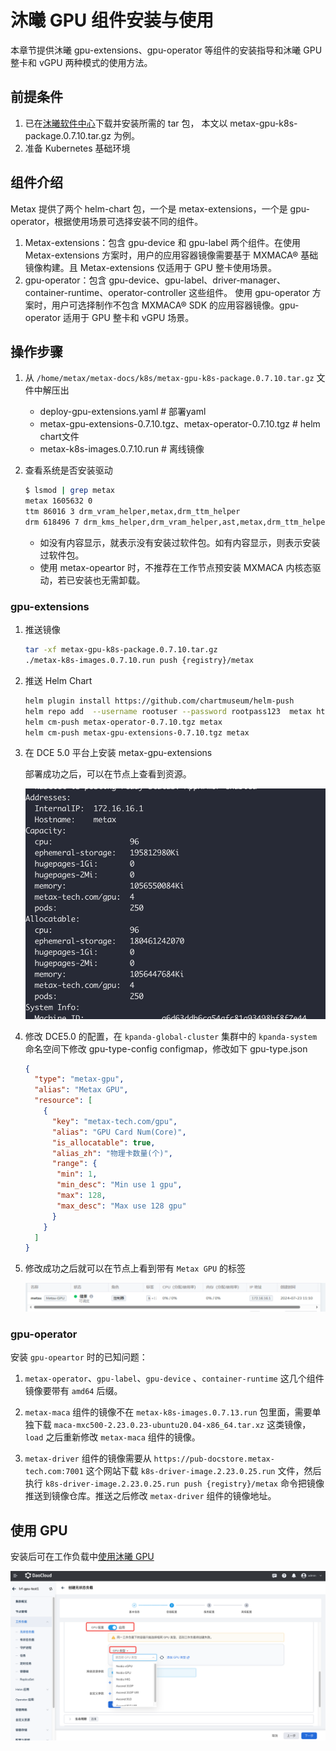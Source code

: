 # 沐曦 GPU 组件安装与使用

本章节提供沐曦 gpu-extensions、gpu-operator 等组件的安装指导和沐曦 GPU 整卡和 vGPU 两种模式的使用方法。

## 前提条件

1. 已在[沐曦软件中心](https://sw-download.metax-tech.com/software-list)下载并安装所需的 tar 包，
   本文以 metax-gpu-k8s-package.0.7.10.tar.gz 为例。
1. 准备 Kubernetes 基础环境

## 组件介绍

Metax 提供了两个 helm-chart 包，一个是 metax-extensions，一个是 gpu-operator，根据使用场景可选择安装不同的组件。

1. Metax-extensions：包含 gpu-device 和 gpu-label 两个组件。在使用 Metax-extensions 方案时，用户的应用容器镜像需要基于 MXMACA® 基础镜像构建。且 Metax-extensions 仅适用于 GPU 整卡使用场景。
2. gpu-operator：包含 gpu-device、gpu-label、driver-manager、container-runtime、operator-controller 这些组件。
   使用 gpu-operator 方案时，用户可选择制作不包含 MXMACA® SDK 的应用容器镜像。gpu-operator 适用于 GPU 整卡和 vGPU 场景。

## 操作步骤

1. 从 `/home/metax/metax-docs/k8s/metax-gpu-k8s-package.0.7.10.tar.gz` 文件中解压出
  
    - deploy-gpu-extensions.yaml # 部署yaml 
    - metax-gpu-extensions-0.7.10.tgz、metax-operator-0.7.10.tgz # helm chart文件
    - metax-k8s-images.0.7.10.run # 离线镜像

2. 查看系统是否安装驱动

    ```bash
    $ lsmod | grep metax 
    metax 1605632 0 
    ttm 86016 3 drm_vram_helper,metax,drm_ttm_helper 
    drm 618496 7 drm_kms_helper,drm_vram_helper,ast,metax,drm_ttm_helper,ttm
    ```

    - 如没有内容显示，就表示没有安装过软件包。如有内容显示，则表示安装过软件包。
    - 使用 metax-opeartor 时，不推荐在工作节点预安装 MXMACA 内核态驱动，若已安装也无需卸载。

### gpu-extensions

1. 推送镜像
  
    ```bash
    tar -xf metax-gpu-k8s-package.0.7.10.tar.gz
    ./metax-k8s-images.0.7.10.run push {registry}/metax
    ```

2. 推送 Helm Chart
  
    ```bash
    helm plugin install https://github.com/chartmuseum/helm-push
    helm repo add  --username rootuser --password rootpass123  metax http://172.16.16.5:8081
    helm cm-push metax-operator-0.7.10.tgz metax
    helm cm-push metax-gpu-extensions-0.7.10.tgz metax
    ```

3. 在 DCE 5.0 平台上安装 metax-gpu-extensions
  
    部署成功之后，可以在节点上查看到资源。

    ![查看资源](../images/metax-node.png)

  
4. 修改 DCE5.0 的配置，在 `kpanda-global-cluster` 集群中的 `kpanda-system` 命名空间下修改 gpu-type-config configmap，修改如下 gpu-type.json

    ```json
    {  
      "type": "metax-gpu",  
      "alias": "Metax GPU",  
      "resource": [  
        {  
          "key": "metax-tech.com/gpu",  
          "alias": "GPU Card Num(Core)",  
          "is_allocatable": true,  
          "alias_zh": "物理卡数量(个)",  
          "range": {  
           "min": 1,  
           "min_desc": "Min use 1 gpu",  
           "max": 128,  
           "max_desc": "Max use 128 gpu"  
          }  
        }  
      ]  
    }
    ```

5. 修改成功之后就可以在节点上看到带有 `Metax GPU` 的标签
  
    ![metax节点标签](../images/metax-node1.png)

### gpu-operator

安装 `gpu-opeartor` 时的已知问题：

1. `metax-operator`、`gpu-label`、`gpu-device` 、`container-runtime` 这几个组件镜像要带有 `amd64` 后缀。
  
2. `metax-maca` 组件的镜像不在 `metax-k8s-images.0.7.13.run` 包里面，需要单独下载 `maca-mxc500-2.23.0.23-ubuntu20.04-x86_64.tar.xz` 这类镜像，`load` 之后重新修改 `metax-maca` 组件的镜像。
  
3. `metax-driver` 组件的镜像需要从 `https://pub-docstore.metax-tech.com:7001` 这个网站下载 `k8s-driver-image.2.23.0.25.run` 文件，然后执行 `k8s-driver-image.2.23.0.25.run push {registry}/metax` 命令把镜像推送到镜像仓库。推送之后修改 `metax-driver` 组件的镜像地址。

## 使用 GPU

安装后可在工作负载中[使用沐曦 GPU](../../workloads/create-deployment.md#_5)

![使用 GPU](../images/metax-use.png)



